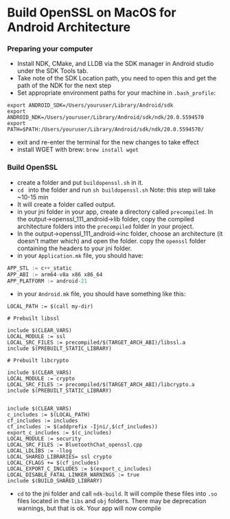 # Build OpenSSL on MacOS for Android Architecture
### Preparing your computer
- Install NDK, CMake, and LLDB via the SDK manager in Android studio under the SDK Tools tab. 
- Take note of the SDK Location path, you need to open this and get the path of the NDK for the next step 
- Set appropriate environment paths for your machine in `.bash_profile`:
```
export ANDROID_SDK=/Users/youruser/Library/Android/sdk
export ANDROID_NDK=/Users/youruser/Library/Android/sdk/ndk/20.0.5594570
export PATH=$PATH:/Users/youruser/Library/Android/sdk/ndk/20.0.5594570/
```
- exit and re-enter the terminal for the new changes to take effect
- install WGET with brew: `brew install wget`

### Build OpenSSL
- create a folder and put `buildopenssl.sh` in it.
- `cd ` into the folder and run `sh buildopenssl.sh` Note: this step will take ~10-15 min
- It will create a folder called output. 
- in your jni folder in your app, create a directory called `precompiled`. In the output->openssl_111_android->lib folder, copy the compiled architecture folders into the `precompiled` folder in your project. 
- In the output->openssl_111_android->inc folder, choose an architecture (it doesn't matter which) and open the folder. copy the `openssl` folder containing the headers to your jni folder. 
- in your `Application.mk` file, you should have:

```c++
APP_STL := c++_static
APP_ABI := arm64-v8a x86 x86_64
APP_PLATFORM := android-21
```
- in your `Android.mk` file,  you should have something like this:

```
LOCAL_PATH := $(call my-dir)

# Prebuilt libssl

include $(CLEAR_VARS)
LOCAL_MODULE := ssl
LOCAL_SRC_FILES := precompiled/$(TARGET_ARCH_ABI)/libssl.a
include $(PREBUILT_STATIC_LIBRARY)

# Prebuilt libcrypto

include $(CLEAR_VARS)
LOCAL_MODULE := crypto
LOCAL_SRC_FILES := precompiled/$(TARGET_ARCH_ABI)/libcrypto.a
include $(PREBUILT_STATIC_LIBRARY)


include $(CLEAR_VARS)
c_includes := $(LOCAL_PATH)
cf_includes := includes
cf_includes := $(addprefix -Ijni/,$(cf_includes))
export_c_includes := $(c_includes)
LOCAL_MODULE := security
LOCAL_SRC_FILES := BluetoothChat_openssl.cpp
LOCAL_LDLIBS := -llog
LOCAL_SHARED_LIBRARIES= ssl crypto
LOCAL_CFLAGS += $(cf_includes)
LOCAL_EXPORT_C_INCLUDES := $(export_c_includes)
LOCAL_DISABLE_FATAL_LINKER_WARNINGS := true
include $(BUILD_SHARED_LIBRARY)
```

- `cd` to the jni folder and call `ndk-build`. It will compile these files into `.so` files located in the `libs` and `obj` folders. There may be deprecation warnings, but that is ok. Your app will now compile